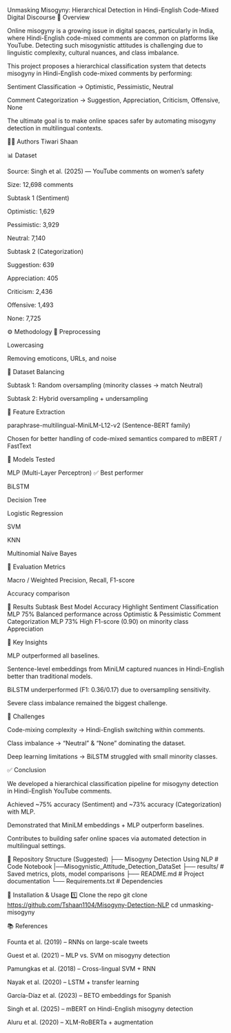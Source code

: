 Unmasking Misogyny: Hierarchical Detection in Hindi-English Code-Mixed Digital Discourse
📌 Overview

Online misogyny is a growing issue in digital spaces, particularly in India, where Hindi-English code-mixed comments are common on platforms like YouTube. Detecting such misogynistic attitudes is challenging due to linguistic complexity, cultural nuances, and class imbalance.

This project proposes a hierarchical classification system that detects misogyny in Hindi-English code-mixed comments by performing:

Sentiment Classification → Optimistic, Pessimistic, Neutral

Comment Categorization → Suggestion, Appreciation, Criticism, Offensive, None

The ultimate goal is to make online spaces safer by automating misogyny detection in multilingual contexts.

👩‍💻 Authors
 Tiwari Shaan

📊 Dataset

Source: Singh et al. (2025) — YouTube comments on women’s safety

Size: 12,698 comments

Subtask 1 (Sentiment)

Optimistic: 1,629

Pessimistic: 3,929

Neutral: 7,140

Subtask 2 (Categorization)

Suggestion: 639

Appreciation: 405

Criticism: 2,436

Offensive: 1,493

None: 7,725

⚙️ Methodology
🔹 Preprocessing

Lowercasing

Removing emoticons, URLs, and noise

🔹 Dataset Balancing

Subtask 1: Random oversampling (minority classes → match Neutral)

Subtask 2: Hybrid oversampling + undersampling

🔹 Feature Extraction

paraphrase-multilingual-MiniLM-L12-v2 (Sentence-BERT family)

Chosen for better handling of code-mixed semantics compared to mBERT / FastText

🔹 Models Tested

MLP (Multi-Layer Perceptron) ✅ Best performer

BiLSTM

Decision Tree

Logistic Regression

SVM

KNN

Multinomial Naïve Bayes

🔹 Evaluation Metrics

Macro / Weighted Precision, Recall, F1-score

Accuracy comparison

🚀 Results
Subtask	Best Model	Accuracy	Highlight
Sentiment Classification	MLP	75%	Balanced performance across Optimistic & Pessimistic
Comment Categorization	MLP	73%	High F1-score (0.90) on minority class Appreciation

🔑 Key Insights

MLP outperformed all baselines.

Sentence-level embeddings from MiniLM captured nuances in Hindi-English better than traditional models.

BiLSTM underperformed (F1: 0.36/0.17) due to oversampling sensitivity.

Severe class imbalance remained the biggest challenge.

📌 Challenges

Code-mixing complexity → Hindi-English switching within comments.

Class imbalance → “Neutral” & “None” dominating the dataset.

Deep learning limitations → BiLSTM struggled with small minority classes.

✅ Conclusion

We developed a hierarchical classification pipeline for misogyny detection in Hindi-English YouTube comments.

Achieved ~75% accuracy (Sentiment) and ~73% accuracy (Categorization) with MLP.

Demonstrated that MiniLM embeddings + MLP outperform baselines.

Contributes to building safer online spaces via automated detection in multilingual settings.

📂 Repository Structure (Suggested)
├── Misogyny Detection Using NLP    # Code Notebook
|──Misogynistic_Attitude_Detection_DataSet
├── results/               # Saved metrics, plots, model comparisons
├── README.md              # Project documentation
└── Requirements.txt       # Dependencies

🔧 Installation & Usage
1️⃣ Clone the repo
git clone https://github.com/Tshaan1104/Misogyny-Detection-NLP
cd unmasking-misogyny

📚 References

Founta et al. (2019) – RNNs on large-scale tweets

Guest et al. (2021) – MLP vs. SVM on misogyny detection

Pamungkas et al. (2018) – Cross-lingual SVM + RNN

Nayak et al. (2020) – LSTM + transfer learning

García-Díaz et al. (2023) – BETO embeddings for Spanish

Singh et al. (2025) – mBERT on Hindi-English misogyny detection

Aluru et al. (2020) – XLM-RoBERTa + augmentation